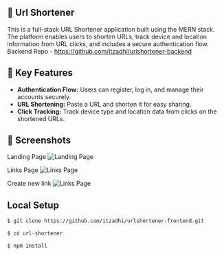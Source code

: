 ## 🚀 Url Shortener 

This is a full-stack URL Shortener application built using the MERN stack. The platform enables users to shorten URLs, track device and location information from URL clicks, and includes a secure authentication flow.<br>
Backend Repo - https://github.com/itzadhi/urlshortener-backend

## 🌟 Key Features

- **Authentication Flow:** Users can register, log in, and manage their accounts securely.
- **URL Shortening:** Paste a URL and shorten it for easy sharing.
- **Click Tracking:** Track device type and location data from clicks on the shortened URLs.

## 📸 Screenshots

Landing Page
![Landing Page](https://github.com/user-attachments/assets/8cb25384-f2b6-4f17-807d-b8803f3f2699)

Links Page
![Links Page](https://github.com/user-attachments/assets/781d4388-80d0-4384-ab57-450d51807a8b)

Create new link
![Links Page](https://github.com/user-attachments/assets/b24abeb0-aff6-4f79-9d58-29f5a6c4f8f9)


## Local Setup

```sh
$ git clone https://github.com/itzadhi/urlshortener-frontend.git
```

```sh
$ cd url-shortener
```

```sh
$ npm install
```
